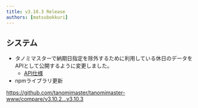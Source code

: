 ```yaml
---
title: v3.10.3 Release
authors: [matsubokkuri]
---
```


<!-- truncate -->

## システム

- タノミマスターで納期日指定を除外するために利用している休日のデータをAPIとして公開するように変更しました。
  - [API仕様](https://tanomimaster.com/docs/api#tag/Common/operation/getHolidays)
- npmライブラリ更新

https://github.com/tanomimaster/tanomimaster-www/compare/v3.10.2...v3.10.3

